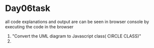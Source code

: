 ﻿
# Day06task
all code explanations and output are can be seen in browser console by executing the code in the browser
1. "Convert the UML diagram to Javascript class( CIRCLE CLASS)"
2. 
